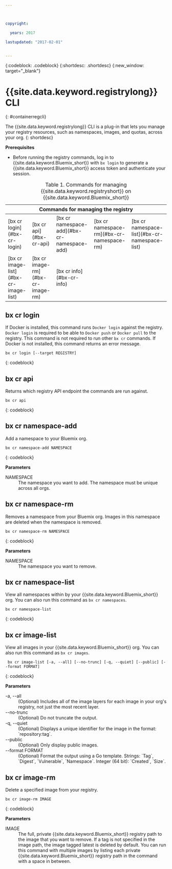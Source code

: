 ```yaml
---



copyright:

  years: 2017

lastupdated: "2017-02-01"


---
```


{:codeblock: .codeblock}
{:shortdesc: .shortdesc}
{:new_window: target="_blank"}

# {{site.data.keyword.registrylong}} CLI
{: #containerregcli}

The {{site.data.keyword.registrylong}} CLI is a plug-in that lets you manage your registry resources, such as namespaces, images, and quotas, across your org.
{: shortdesc}

**Prerequisites**
* Before running the registry commands, log in to {{site.data.keyword.Bluemix_short}}
 with `bx login` to generate a {{site.data.keyword.Bluemix_short}}
 access token and authenticate your session.

<table summary="Manage your Containers Registry">
<caption>Table 1. Commands for managing {{site.data.keyword.registryshort}} on {{site.data.keyword.Bluemix_short}}
</caption>
 <thead>
 <th colspan="5">Commands for managing the registry</th>
 </thead>
 <tbody>
 <tr>
 <td>[bx cr login](#bx-cr-login)</td>
 <td>[bx cr api](#bx-cr-api)</td>
 <td>[bx cr namespace-add](#bx-cr-namespace-add)</td>
 <td>[bx cr namespace-rm](#bx-cr-namespace-rm)</td>
 <td>[bx cr namespace-list](#bx-cr-namespace-list)</td>
 </tr>
 <tr>
 <td>[bx cr image-list](#bx-cr-image-list)</td>
 <!--<td>[bx cr image-inspect](#bx-cr-image-inspect)</td>-->
 <td>[bx cr image-rm](#bx-cr-image-rm)</td>
 <td>[bx cr info](#bx-cr-info)</td>
 </tr></tbody></table>

 
## bx cr login
If Docker is installed, this command runs `Docker login` against the registry. `Docker login` is required to be able to `Docker push` or `Docker pull` to the registry. This command is not required to run other `bx cr` commands. If Docker is not installed, this command returns an error message.

```
bx cr login [--target REGISTRY]
```
{: codeblock}

## bx cr api
Returns which registry API endpoint the commands are run against.

```
bx cr api
```
{: codeblock}

## bx cr namespace-add
Add a namespace to your Bluemix org. 

```
bx cr namespace-add NAMESPACE
```
{: codeblock}

**Parameters**
<dl>
<dt>NAMESPACE</dt>
<dd>The namespace you want to add. The namespace must be unique across all orgs.</dd>
</dl>

## bx cr namespace-rm
Removes a namespace from your Bluemix org. Images in this namespace are deleted when the namespace is removed.

```
bx cr namespace-rm NAMESPACE
```
{: codeblock}

**Parameters**
<dl>
<dt>NAMESPACE</dt>
<dd>The namespace you want to remove.</dd>
</dl>

## bx cr namespace-list
View all namespaces within by your {{site.data.keyword.Bluemix_short}} org. You can also run this command as `bx cr namespaces`.

```
bx cr namespace-list
```
{: codeblock}

 
## bx cr image-list
View all images in your {{site.data.keyword.Bluemix_short}} org. You can also run this command as `bx cr images`.

```
 bx cr image-list [-a, --all] [--no-trunc] [-q, --quiet] [--public] [--format FORMAT]
```
{: codeblock}

**Parameters**
<dl>
<dt>-a, --all</dt>
<dd>(Optional) Includes all of the image layers for each image in your org's registry, not just the most recent layer.</dd>
<dt>--no-trunc</dt>
<dd>(Optional) Do not truncate the output.</dd>
<dt>-q, --quiet</dt>
<dd>(Optional) Displays a unique identifier for the image in the format: `repository:tag`.</dd>
<dt>--public</dt>
<dd>(Optional) Only display public images.</dd>
<dt>--format FORMAT</dt>
<dd>(Optional) Format the output using a Go template. Strings: `Tag`, `Digest`, `Vulnerable`, `Namespace`. Integer (64 bit): `Created`, `Size`.</dd>
</dl>

<!--## bx cr image-inspect
View details about a specific image.

```
bx cr image-inspect IMAGE
```
{: codeblock}

**Parameters**
<dl>
<dt>IMAGE</dt>
<dd>The full {{site.data.keyword.Bluemix_short}} registry path to the image that you want to inspect.</dd>
<dt>--format FORMAT</dt>
<dd>(Optional) Format the output using a Go template. Strings: `Tag`, `Digest`, `Vulnerable`, `Namespace`. Integer (64 bit): `Created`, `Size`.</dd>
</dl>-->

## bx cr image-rm
Delete a specified image from your registry.

```
bx cr image-rm IMAGE
```
{: codeblock}

**Parameters**
<dl>
<dt>IMAGE</dt>
<dd>The full, private {{site.data.keyword.Bluemix_short}} registry path to the image that you want to remove. If a tag is not specified in the image path, the image tagged latest is deleted by default. You can run this command with multiple images by listing each private {{site.data.keyword.Bluemix_short}} registry path in the command with a space in between.</dd></dl>
